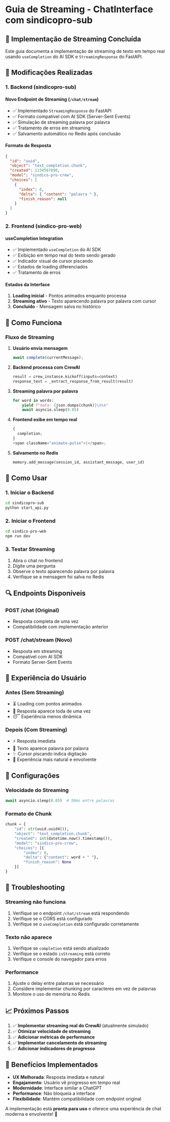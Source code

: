 # Guia de Streaming - ChatInterface com sindicopro-sub

## 🚀 Implementação de Streaming Concluída

Este guia documenta a implementação de streaming de texto em tempo real usando `useCompletion` do AI SDK e `StreamingResponse` do FastAPI.

## 🔧 Modificações Realizadas

### 1. Backend (sindicopro-sub)

#### Novo Endpoint de Streaming (`/chat/stream`)

- ✅ Implementado `StreamingResponse` do FastAPI
- ✅ Formato compatível com AI SDK (Server-Sent Events)
- ✅ Simulação de streaming palavra por palavra
- ✅ Tratamento de erros em streaming
- ✅ Salvamento automático no Redis após conclusão

#### Formato de Resposta

```json
{
  "id": "uuid",
  "object": "text_completion.chunk",
  "created": 1234567890,
  "model": "sindico-pro-crew",
  "choices": [
    {
      "index": 0,
      "delta": { "content": "palavra " },
      "finish_reason": null
    }
  ]
}
```

### 2. Frontend (sindico-pro-web)

#### useCompletion Integration

- ✅ Implementado `useCompletion` do AI SDK
- ✅ Exibição em tempo real do texto sendo gerado
- ✅ Indicador visual de cursor piscando
- ✅ Estados de loading diferenciados
- ✅ Tratamento de erros

#### Estados da Interface

1. **Loading inicial** - Pontos animados enquanto processa
2. **Streaming ativo** - Texto aparecendo palavra por palavra com cursor
3. **Concluído** - Mensagem salva no histórico

## 🎯 Como Funciona

### Fluxo de Streaming

1. **Usuário envia mensagem**

   ```typescript
   await complete(currentMessage);
   ```

2. **Backend processa com CrewAI**

   ```python
   result = crew_instance.kickoff(inputs=context)
   response_text = _extract_response_from_result(result)
   ```

3. **Streaming palavra por palavra**

   ```python
   for word in words:
       yield f"data: {json.dumps(chunk)}\n\n"
       await asyncio.sleep(0.05)
   ```

4. **Frontend exibe em tempo real**

   ```typescript
   {
     completion;
   }
   <span className="animate-pulse">|</span>;
   ```

5. **Salvamento no Redis**
   ```python
   memory.add_message(session_id, assistant_message, user_id)
   ```

## 🚀 Como Usar

### 1. Iniciar o Backend

```bash
cd sindicopro-sub
python start_api.py
```

### 2. Iniciar o Frontend

```bash
cd sindico-pro-web
npm run dev
```

### 3. Testar Streaming

1. Abra o chat no frontend
2. Digite uma pergunta
3. Observe o texto aparecendo palavra por palavra
4. Verifique se a mensagem foi salva no Redis

## 🔍 Endpoints Disponíveis

### POST /chat (Original)

- Resposta completa de uma vez
- Compatibilidade com implementação anterior

### POST /chat/stream (Novo)

- Resposta em streaming
- Compatível com AI SDK
- Formato Server-Sent Events

## 🎨 Experiência do Usuário

### Antes (Sem Streaming)

- ⏳ Loading com pontos animados
- 📝 Resposta aparece toda de uma vez
- 😴 Experiência menos dinâmica

### Depois (Com Streaming)

- ⚡ Resposta imediata
- 📝 Texto aparece palavra por palavra
- ✨ Cursor piscando indica digitação
- 🎯 Experiência mais natural e envolvente

## 🔧 Configurações

### Velocidade do Streaming

```python
await asyncio.sleep(0.05)  # 50ms entre palavras
```

### Formato de Chunk

```python
chunk = {
    "id": str(uuid.uuid4()),
    "object": "text_completion.chunk",
    "created": int(datetime.now().timestamp()),
    "model": "sindico-pro-crew",
    "choices": [{
        "index": 0,
        "delta": {"content": word + " "},
        "finish_reason": None
    }]
}
```

## 🐛 Troubleshooting

### Streaming não funciona

1. Verifique se o endpoint `/chat/stream` está respondendo
2. Verifique se o CORS está configurado
3. Verifique se o `useCompletion` está configurado corretamente

### Texto não aparece

1. Verifique se `completion` está sendo atualizado
2. Verifique se o estado `isStreaming` está correto
3. Verifique o console do navegador para erros

### Performance

1. Ajuste o delay entre palavras se necessário
2. Considere implementar chunking por caracteres em vez de palavras
3. Monitore o uso de memória no Redis

## 📈 Próximos Passos

1. ✅ **Implementar streaming real do CrewAI** (atualmente simulado)
2. ✅ **Otimizar velocidade de streaming**
3. ✅ **Adicionar métricas de performance**
4. ✅ **Implementar cancelamento de streaming**
5. ✅ **Adicionar indicadores de progresso**

## 🎉 Benefícios Implementados

- **UX Melhorada**: Resposta imediata e natural
- **Engajamento**: Usuário vê progresso em tempo real
- **Modernidade**: Interface similar a ChatGPT
- **Performance**: Não bloqueia a interface
- **Flexibilidade**: Mantém compatibilidade com endpoint original

A implementação está **pronta para uso** e oferece uma experiência de chat moderna e envolvente! 🚀
